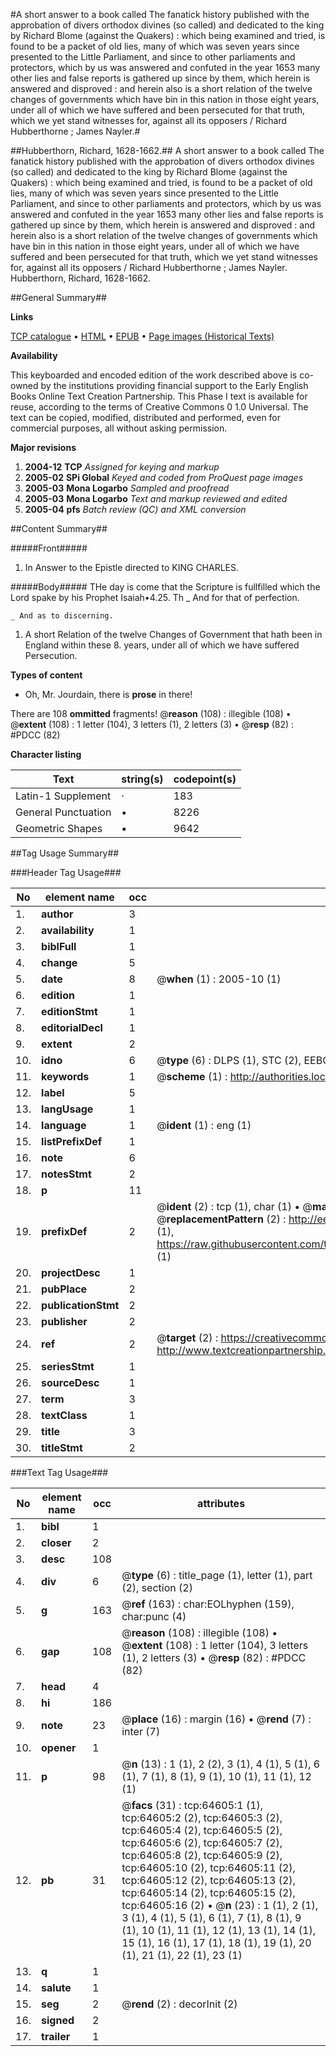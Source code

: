 #A short answer to a book called The fanatick history published with the approbation of divers orthodox divines (so called) and dedicated to the king by Richard Blome  (against the Quakers) : which being examined and tried, is found to be a packet of old lies, many of which was seven years since presented to the Little Parliament, and since to other parliaments and protectors, which by us was answered and confuted in the year 1653 many other lies and false reports is gathered up since by them, which herein is answered and disproved : and herein also is a short relation of the twelve changes of governments which have bin in this nation in those eight years, under all of which we have suffered and been persecuted for that truth, which we yet stand witnesses for, against all its opposers / Richard Hubberthorne ; James Nayler.#

##Hubberthorn, Richard, 1628-1662.##
A short answer to a book called The fanatick history published with the approbation of divers orthodox divines (so called) and dedicated to the king by Richard Blome  (against the Quakers) : which being examined and tried, is found to be a packet of old lies, many of which was seven years since presented to the Little Parliament, and since to other parliaments and protectors, which by us was answered and confuted in the year 1653 many other lies and false reports is gathered up since by them, which herein is answered and disproved : and herein also is a short relation of the twelve changes of governments which have bin in this nation in those eight years, under all of which we have suffered and been persecuted for that truth, which we yet stand witnesses for, against all its opposers / Richard Hubberthorne ; James Nayler.
Hubberthorn, Richard, 1628-1662.

##General Summary##

**Links**

[TCP catalogue](http://www.ota.ox.ac.uk/tcp/)  • 
[HTML](http://tei.it.ox.ac.uk/tcp/Texts-HTML/free/A70/A70289.html)  • 
[EPUB](http://tei.it.ox.ac.uk/tcp/Texts-EPUB/free/A70/A70289.epub) • 
[Page images (Historical Texts)](https://data.historicaltexts.jisc.ac.uk/view?pubId=eebo-12623860e&pageId=eebo-12623860e-64605-1)

**Availability**

This keyboarded and encoded edition of the
	       work described above is co-owned by the institutions
	       providing financial support to the Early English Books
	       Online Text Creation Partnership. This Phase I text is
	       available for reuse, according to the terms of Creative
	       Commons 0 1.0 Universal. The text can be copied,
	       modified, distributed and performed, even for
	       commercial purposes, all without asking permission.

**Major revisions**

1. __2004-12__ __TCP__ *Assigned for keying and markup*
1. __2005-02__ __SPi Global__ *Keyed and coded from ProQuest page images*
1. __2005-03__ __Mona Logarbo__ *Sampled and proofread*
1. __2005-03__ __Mona Logarbo__ *Text and markup reviewed and edited*
1. __2005-04__ __pfs__ *Batch review (QC) and XML conversion*

##Content Summary##

#####Front#####

1. In Answer to the Epistle directed to KING CHARLES.

#####Body#####
THe day is come that the Scripture is fullfilled which the Lord spake by his Prophet Isaiah•4.25. Th
    _ And for that of perfection.

    _ And as to discerning.

1. A short Relation of the twelve Changes of Government that hath been in England within these 8. years, under all of which we have suffered Persecution.

**Types of content**

  * Oh, Mr. Jourdain, there is **prose** in there!

There are 108 **ommitted** fragments! 
 @__reason__ (108) : illegible (108)  •  @__extent__ (108) : 1 letter (104), 3 letters (1), 2 letters (3)  •  @__resp__ (82) : #PDCC (82)

**Character listing**


|Text|string(s)|codepoint(s)|
|---|---|---|
|Latin-1 Supplement|·|183|
|General Punctuation|•|8226|
|Geometric Shapes|▪|9642|

##Tag Usage Summary##

###Header Tag Usage###

|No|element name|occ|attributes|
|---|---|---|---|
|1.|__author__|3||
|2.|__availability__|1||
|3.|__biblFull__|1||
|4.|__change__|5||
|5.|__date__|8| @__when__ (1) : 2005-10 (1)|
|6.|__edition__|1||
|7.|__editionStmt__|1||
|8.|__editorialDecl__|1||
|9.|__extent__|2||
|10.|__idno__|6| @__type__ (6) : DLPS (1), STC (2), EEBO-CITATION (1), OCLC (1), VID (1)|
|11.|__keywords__|1| @__scheme__ (1) : http://authorities.loc.gov/ (1)|
|12.|__label__|5||
|13.|__langUsage__|1||
|14.|__language__|1| @__ident__ (1) : eng (1)|
|15.|__listPrefixDef__|1||
|16.|__note__|6||
|17.|__notesStmt__|2||
|18.|__p__|11||
|19.|__prefixDef__|2| @__ident__ (2) : tcp (1), char (1)  •  @__matchPattern__ (2) : ([0-9\-]+):([0-9IVX]+) (1), (.+) (1)  •  @__replacementPattern__ (2) : http://eebo.chadwyck.com/downloadtiff?vid=$1&page=$2 (1), https://raw.githubusercontent.com/textcreationpartnership/Texts/master/tcpchars.xml#$1 (1)|
|20.|__projectDesc__|1||
|21.|__pubPlace__|2||
|22.|__publicationStmt__|2||
|23.|__publisher__|2||
|24.|__ref__|2| @__target__ (2) : https://creativecommons.org/publicdomain/zero/1.0/ (1), http://www.textcreationpartnership.org/docs/. (1)|
|25.|__seriesStmt__|1||
|26.|__sourceDesc__|1||
|27.|__term__|3||
|28.|__textClass__|1||
|29.|__title__|3||
|30.|__titleStmt__|2||


###Text Tag Usage###

|No|element name|occ|attributes|
|---|---|---|---|
|1.|__bibl__|1||
|2.|__closer__|2||
|3.|__desc__|108||
|4.|__div__|6| @__type__ (6) : title_page (1), letter (1), part (2), section (2)|
|5.|__g__|163| @__ref__ (163) : char:EOLhyphen (159), char:punc (4)|
|6.|__gap__|108| @__reason__ (108) : illegible (108)  •  @__extent__ (108) : 1 letter (104), 3 letters (1), 2 letters (3)  •  @__resp__ (82) : #PDCC (82)|
|7.|__head__|4||
|8.|__hi__|186||
|9.|__note__|23| @__place__ (16) : margin (16)  •  @__rend__ (7) : inter (7)|
|10.|__opener__|1||
|11.|__p__|98| @__n__ (13) : 1 (1), 2 (2), 3 (1), 4 (1), 5 (1), 6 (1), 7 (1), 8 (1), 9 (1), 10 (1), 11 (1), 12 (1)|
|12.|__pb__|31| @__facs__ (31) : tcp:64605:1 (1), tcp:64605:2 (2), tcp:64605:3 (2), tcp:64605:4 (2), tcp:64605:5 (2), tcp:64605:6 (2), tcp:64605:7 (2), tcp:64605:8 (2), tcp:64605:9 (2), tcp:64605:10 (2), tcp:64605:11 (2), tcp:64605:12 (2), tcp:64605:13 (2), tcp:64605:14 (2), tcp:64605:15 (2), tcp:64605:16 (2)  •  @__n__ (23) : 1 (1), 2 (1), 3 (1), 4 (1), 5 (1), 6 (1), 7 (1), 8 (1), 9 (1), 10 (1), 11 (1), 12 (1), 13 (1), 14 (1), 15 (1), 16 (1), 17 (1), 18 (1), 19 (1), 20 (1), 21 (1), 22 (1), 23 (1)|
|13.|__q__|1||
|14.|__salute__|1||
|15.|__seg__|2| @__rend__ (2) : decorInit (2)|
|16.|__signed__|2||
|17.|__trailer__|1||
